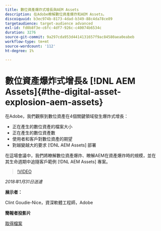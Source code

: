 ```yaml
---
title: 數位資產爆炸式增長與AEM Assets
description: 在Adobe瞭解數位資產爆炸和AEM Assets。
discoiquuid: b3ec974b-8173-4dad-b349-88c4da78ce89
targetaudience: target-audience advanced
exl-id: fd0b8f3e-c6fc-4df7-926c-c40074b6534c
duration: 3276
source-git-commit: 9a297cda953d4414131657f9ac84580aea0eabeb
workflow-type: tm+mt
source-wordcount: '112'
ht-degree: 1%

---
```


# 數位資產爆炸式增長&amp; [!DNL AEM Assets]{#the-digital-asset-explosion-aem-assets}

在Adobe，我們觀察到數位資產在4個關鍵領域發生爆炸式增長：

* 正在產生的數位資產的檔案大小
* 正在產生的數位資產數
* 使用者和客戶對數位資產的期望
* 對越變越大的要求 [!DNL AEM Assets] 部署

在這場會議中，我們將瞭解數位資產爆炸、瞭解AEM在資產爆炸時的規模，並在其生命週期中追隨客戶範例 [!DNL AEM Assets] 專案。

>[!VIDEO](https://video.tv.adobe.com/v/21474/?quality=9)

*2018年1月31日送達*

**展示者：**

Clint Goudie-Nice，資深軟體工程師，Adobe

**簡報者投影片**

[取得檔案](assets/1+30+18+the+digital+asset+explosion+gems.pdf)
<!--
[Get back to the Overview](https://helpx.adobe.com/experience-manager/kt/eseminars/gems/aem-index.html)
-->
